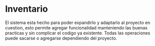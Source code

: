 # Inventario

El sistema esta hecho para poder expandirlo y adaptarlo al proyecto en cuestion, esto permite agregar funcionalidad manteniendo las buenas practicas y sin complicar el codigo ya existente. Todas las operaciones puede sacarse o agregarse dependiendo del proyecto.
